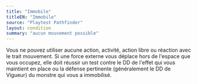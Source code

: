 ```yaml
---
title: "Immobile"
titleEN: "Immobile"
source: "Playtest Pathfinder"
layout: condition
summary: "aucun mouvement possible"
---
```


Vous ne pouvez utiliser aucune action, activité, action libre ou réaction avec le trait mouvement. Si une force externe vous déplace hors de l'espace que vous occupez, elle doit réussir un test contre le DD de l'effet qui vous maintient en place ou la défense pertinente (généralement le DD de Vigueur) du monstre qui vous a immobilisé.